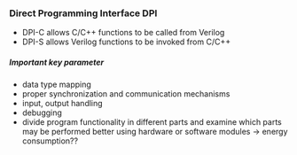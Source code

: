 ### Direct Programming Interface DPI

- DPI-C allows C/C++ functions to be called from Verilog
- DPI-S allows Verilog functions to be invoked from C/C++


##### Important key parameter
- data type mapping
- proper synchronization and communication mechanisms
- input, output handling
- debugging 
- divide program functionality in different parts and examine which parts may be performed better using hardware or software modules -> energy consumption??